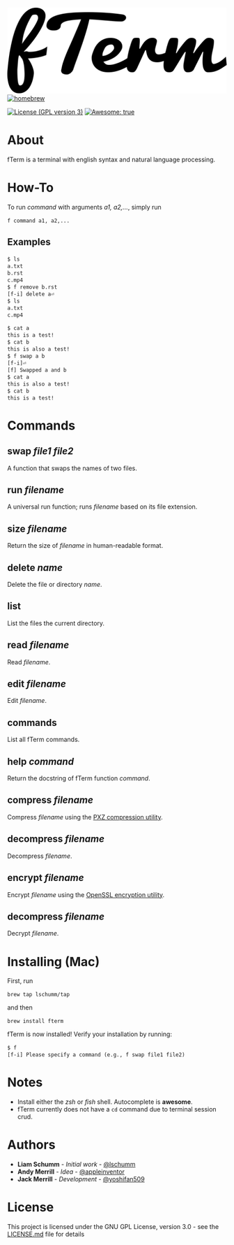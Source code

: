 ![fTerm](logo.png)
[![homebrew](https://img.shields.io/badge/homebrew-0.0.2a3-yellow.svg?style=flat-square)]()
<!-- [![GitHub Issues](https://img.shields.io/github/issues/lschumm/fterm-dev.svg)](https://github.com/lschumm/zapcore/issues) -->
[![License (GPL version 3)](https://img.shields.io/badge/license-GNU%20GPL%20version%203-blue.svg?style=flat-square)](http://opensource.org/licenses/GPL-3.0)
[![Awesome: true](https://img.shields.io/badge/awesome%20-yes-brightgreen.svg?style=flat-square)]()

# About

fTerm is a terminal with english syntax and natural language processing.

# How-To

To run *command* with arguments *a1, a2,...*, simply run

```
f command a1, a2,...
```

## Examples

```
$ ls
a.txt
b.rst
c.mp4
$ f remove b.rst
[f-i] delete a⏎
$ ls
a.txt
c.mp4
```

```
$ cat a
this is a test!
$ cat b
this is also a test!
$ f swap a b
[f-i]⏎
[f] Swapped a and b
$ cat a
this is also a test!
$ cat b
this is a test!
```

# Commands

## swap *file1* *file2*
A function that swaps the names of two files.

## run *filename*
A universal run function; runs *filename* based on its file extension.

## size *filename*
Return the size of *filename* in human-readable format.


## delete *name*
Delete the file or directory *name*.


## list
List the files the current directory.


## read *filename*
Read *filename*.


## edit *filename*
Edit *filename*.

## commands
List all fTerm commands.

## help *command*
Return the docstring of fTerm function *command*.

## compress *filename*
Compress *filename* using the [PXZ compression utility](https://jnovy.fedorapeople.org/pxz/).

## decompress *filename*
Decompress *filename*.

## encrypt *filename*
Encrypt *filename* using the [OpenSSL encryption utility](https://www.openssl.org/).

## decompress *filename*
Decrypt *filename*.


# Installing (Mac)

First, run

```
brew tap lschumm/tap
```
and then

```
brew install fterm
```

fTerm is now installed! Verify your installation by running:
```
$ f
[f-i] Please specify a command (e.g., f swap file1 file2)
```

# Notes
- Install either the *zsh* or *fish* shell. Autocomplete is **awesome**.
- fTerm currently does not have a `cd` command due to terminal session crud.


# Authors

* **Liam Schumm** - *Initial work* - [@lschumm](https://github.com/lschumm)
* **Andy Merrill** - *Idea* - [@appleinventor](https://github.com/appleinventor)
* **Jack Merrill** - *Development* - [@yoshifan509](https://github.com/yoshifan509)




#  License

This project is licensed under the GNU GPL License, version 3.0 - see the [LICENSE.md](LICENSE.md) file for details
